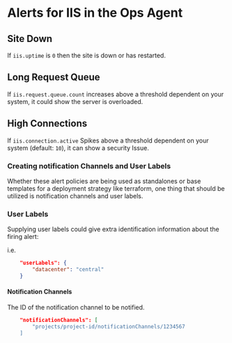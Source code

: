 
# Alerts for IIS in the Ops Agent

## Site Down

If `iis.uptime` is `0` then the site is down or has restarted.

## Long Request Queue

If `iis.request.queue.count` increases above a threshold dependent on your system, it could show the server is overloaded.

## High Connections

If `iis.connection.active` Spikes above a threshold dependent on your system (default: `10`), it can show a security Issue.

### Creating notification Channels and User Labels

Whether these alert policies are being used as standalones or base templates for a deployment strategy like terraform, one thing that should be utilized is notification channels and user labels.

### User Labels

Supplying user labels could give extra identification information about the firing alert:

i.e.

```json
    "userLabels": {
        "datacenter": "central"
    }
```

#### Notification Channels

The ID of the notification channel to be notified.

```json
    "notificationChannels": [
        "projects/project-id/notificationChannels/1234567
    ]
```